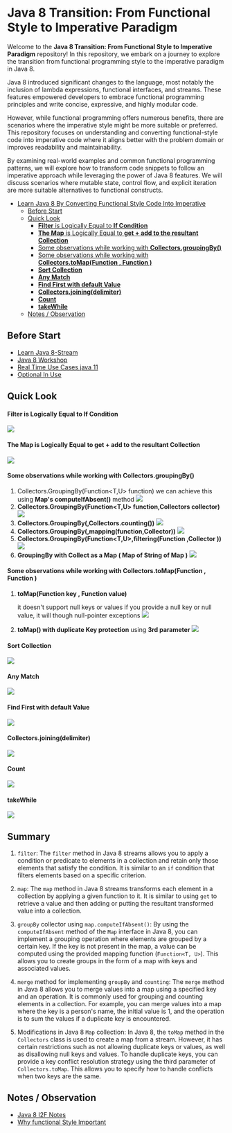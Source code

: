 # Java 8 Transition: From Functional Style to Imperative Paradigm
 Welcome to the **Java 8 Transition: From Functional Style to Imperative Paradigm** repository! In this repository, we embark on a journey to explore the transition from functional programming style to the imperative paradigm in Java 8.
 
 Java 8 introduced significant changes to the language, most notably the inclusion of lambda expressions, functional interfaces, and streams. These features empowered developers to embrace functional programming principles and write concise, expressive, and highly modular code.
 
 However, while functional programming offers numerous benefits, there are scenarios where the imperative style might be more suitable or preferred. This repository focuses on understanding and converting functional-style code into imperative code where it aligns better with the problem domain or improves readability and maintainability.
 
 By examining real-world examples and common functional programming patterns, we will explore how to transform code snippets to follow an imperative approach while leveraging the power of Java 8 features. We will discuss scenarios where mutable state, control flow, and explicit iteration are more suitable alternatives to functional constructs.
<!-- TOC -->
* [Learn Java 8 By Converting Functional Style Code Into Imperative](#learn-java-8-by-converting-functional-style-code-into-imperative)
  * [Before Start](#before-start)
  * [Quick Look](#quick-look)
      * [**Filter** is Logically Equal to  **If Condition**](#filter-is-logically-equal-to-if-condition)
      * [**The Map** is Logically Equal to **get + add to the resultant Collection**](#the-map-is-logically-equal-to-get--add-to-the-resultant-collection)
      * [Some observations while working with **Collectors.groupingBy()**](#some-observations-while-working-with-collectorsgroupingby)
      * [Some observations while working with **Collectors.toMap(Function , Function )**](#some-observations-while-working-with-collectorstomapfunction--function-)
      * [**Sort Collection**](#sort-collection)
      * [**Any Match**](#any-match)
      * [**Find First with default Value**](#find-first-with-default-value)
      * [**Collectors.joining(delimiter)**](#collectorsjoiningdelimiter)
      * [**Count**](#count)
      * [**takeWhile**](#takewhile)
  * [Notes / Observation](#notes--observation)
<!-- TOC -->

## Before Start

* [Learn Java 8-Stream](https://github.com/rohitchavan-git/Learn-Java-8-Stream)
* [ Java 8 Workshop ](https://github.com/rohitchavan-git/java8-workshop)
* [Real Time Use Cases java 11 ](https://github.com/rohitchavan-git/Real-Time-Use-of-java-11-Stream-API)
* [Optional In Use](https://github.com/rohitchavan-git/OptionalInJava)

## Quick Look
#### **Filter** is Logically Equal to  **If Condition**
![](src/main/resources/filterAsIf.png)

#### **The Map** is Logically Equal to **get + add to the resultant Collection**
![](src/main/resources/MapAsGetToResultantCollection.png)

#### Some observations while working with **Collectors.groupingBy()**

   1. Collectors.GroupingBy(Function<T,U> function) we can achieve this using **Map's** **computeIfAbsent()** method
   ![](src/main/resources/grpBy.png)
   2. **Collectors.GroupingBy(Function<T,U> function,Collectors collector)**
   ![](src/main/resources/grpByCollectToSet.png)
   3. **Collectors.GroupingBy(,Collectors.counting())**
   ![](src/main/resources/grpByCounting.png)
   4. **Collectors.GroupingBy(,mapping(function,Collector))**
   ![](src/main/resources/grpByMapping.png)
   5. **Collectors.GroupingBy(Function<T,U>,filtering(Function ,Collector ))**
   ![](src/main/resources/grpByFiltering.png)
   6. **GroupingBy with Collect as a Map ( Map of String of Map )**
   ![](src/main/resources/grpByCollectToMap.png)
#### Some observations while working with **Collectors.toMap(Function , Function )**

1. **toMap(Function key , Function value)**
   
     it doesn't support null keys or values if you provide a null key or null value, it will though null-pointer
     exceptions
     ![](src/main/resources/mapWithoutDuplicateKeyProtection.png)

2. **toMap() with duplicate Key protection** using **3rd parameter**
   ![](src/main/resources/mapWithDuplicateKeyProtection.png)
#### **Sort Collection** 
   ![](src/main/resources/sortCollection.png)
#### **Any Match**
   ![](src/main/resources/anyMatch.png)
#### **Find First with default Value**
   ![](src/main/resources/findFirstWithDefaultValue.png)
#### **Collectors.joining(delimiter)**
   ![](src/main/resources/joining.png)
#### **Count** 
   ![](src/main/resources/counting.png)
####  **takeWhile**
   ![](src/main/resources/takeWhile.png)

## Summary   

1. `filter`: The `filter` method in Java 8 streams allows you to apply a condition or predicate to elements in a
   collection and retain only those elements that satisfy the condition. It is similar to an `if` condition that filters
   elements based on a specific criterion.

2. `map`: The `map` method in Java 8 streams transforms each element in a collection by applying a given function to it.
   It is similar to using `get` to retrieve a value and then adding or putting the resultant transformed value into a
   collection.

3. `groupBy` collector using `map.computeIfAbsent()`: By using the `computeIfAbsent` method of the `Map` interface in
   Java 8, you can implement a grouping operation where elements are grouped by a certain key. If the key is not present
   in the map, a value can be computed using the provided mapping function (`Function<T, U>`). This allows you to create
   groups in the form of a map with keys and associated values.

4. `merge` method for implementing `groupBy` and `counting`: The `merge` method in Java 8 allows you to merge values
   into a map using a specified key and an operation. It is commonly used for grouping and counting elements in a
   collection. For example, you can merge values into a map where the key is a person's name, the initial value is 1,
   and the operation is to sum the values if a duplicate key is encountered.

5. Modifications in Java 8 `Map` collection: In Java 8, the `toMap` method in the `Collectors` class is used to create a
   map from a stream. However, it has certain restrictions such as not allowing duplicate keys or values, as well as
   disallowing null keys and values. To handle duplicate keys, you can provide a key conflict resolution strategy using
   the third parameter of `Collectors.toMap`. This allows you to specify how to handle conflicts when two keys are the
   same.

## Notes / Observation

* [Java 8 I2F Notes ](https://notesdocs.app/share/cbA5UGGquaySPD4bSjSWy5yUqfHZAlO3llCW-Java-8-I2F-)
* [Why functional Style Important](https://notesdocs.app/share/56qbTdjmbkjcTwHCEvEWVlHTUlMTuLhgVyOL-Why-functional-Style-is-Important)

